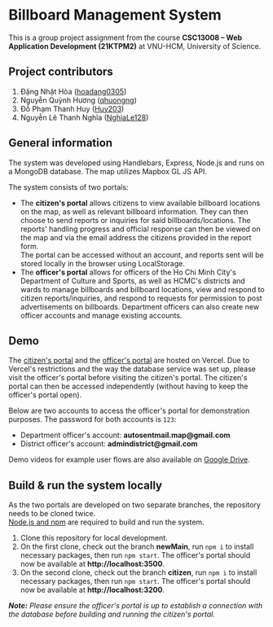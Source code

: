 # Billboard Management System

This is a group project assignment from the course **CSC13008 – Web Application Development (21KTPM2)** at VNU-HCM, University of Science.

## Project contributors
1. Đặng Nhật Hòa ([hoadang0305](https://github.com/hoadang0305))
2. Nguyễn Quỳnh Hương ([qhuongng](https://github.com/qhuongng))
3. Đỗ Phạm Thanh Huy ([Huy203](https://github.com/Huy203))
4. Nguyễn Lê Thanh Nghĩa ([NghiaLe128](https://github.com/NghiaLe128))

## General information
The system was developed using Handlebars, Express, Node.js and runs on a MongoDB database. The map utilizes Mapbox GL JS API.

The system consists of two portals:
- The **citizen's portal** allows citizens to view available billboard locations on the map, as well as relevant billboard information. They can then choose to send reports or inquiries for said billboards/locations. The reports' handling progress and official response can then be viewed on the map and via the email address the citizens provided in the report form.\
  The portal can be accessed without an account, and reports sent will be stored locally in the browser using LocalStorage.
- The **officer's portal** allows for officers of the Ho Chi Minh City's Department of Culture and Sports, as well as HCMC's districts and wards to manage billboards and billboard locations, view and respond to citizen reports/inquiries, and respond to requests for permission to post advertisements on billboards. Department officers can also create new officer accounts and manage existing accounts.

## Demo
The [citizen's portal](https://citizen-mapapp.vercel.app/) and the [officer's portal](https://officer-mapapp.vercel.app/) are hosted on Vercel. Due to Vercel's restrictions and the way the database service was set up, please visit the officer's portal before visiting the citizen's portal. The citizen's portal can then be accessed independently (without having to keep the officer's portal open).

Below are two accounts to access the officer's portal for demonstration purposes. The password for both accounts is `123`:
- Department officer's account: **autosentmail.map<i></i>@gmail.com**
- District officer's account: **admindistrict<i></i>@gmail.com**

Demo videos for example user flows are also available on [Google Drive](https://drive.google.com/drive/folders/1SpzVwb6Bj5IoxUcu9MwaVFsWVndVrl82?usp=sharing).

## Build & run the system locally
As the two portals are developed on two separate branches, the repository needs to be cloned twice.\
[Node.js and npm](https://docs.npmjs.com/downloading-and-installing-node-js-and-npm) are required to build and run the system.

1. Clone this repository for local development.
2. On the first clone, check out the branch **newMain**, run `npm i` to install necessary packages, then run `npm start`. The officer's portal should now be available at **http<i></i>://localhost:3500**.
3. On the second clone, check out the branch **citizen**, run `npm i` to install necessary packages, then run `npm start`. The officer's portal should now be available at **http<i></i>://localhost:3200**.

***Note:** Please ensure the officer's portal is up to establish a connection with the database before building and running the citizen's portal.*
